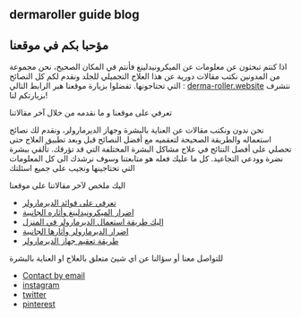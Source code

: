 ## dermaroller guide blog    
## مؤحبا بكم في موقعنا
 اذا كنتم تبحثون عن معلومات عن الميكرونيدلينغ فأنتم في المكان الصحيح، نحن مجموعة من المدونين نكتب مقالات دورية عن هذا العلاج التجميلي للجلد ونقدم لكم كل النصائح التي تحتاجونها.
تفضلوا بزيارة موقعنا هبر الرابط التالي : [derma-roller.website](http://derma-roller.website/) نتشرف بزيارتكم لنا!
                



تعرفي على موقعنا و ما نقدمه من خلال آخر مقالاتنا
            
 نحن ندون ونكتب مقالات عن العناية بالبشرة وجهاز الديرمارولر، ونقدم لك نصائح استعماله والطريقة الصحيحة لتعقميه مع أفضل النصائح قبل وبعد تطبيق العلاج حتى تحصلي على أفضل النتائج في علاج مشاكل البشرة المختلفة التي قد تؤرقك. تألقي ببشرة نضرة وودعي التجاعيد. كل ما عليك فعله هو متابعتنا وسوف نرشدك الى كل المعلومات التي تحتاجينها ونجيب على جميع اسئلتك
                        
اليك ملخص لآخر مقالاتنا على موقعنا
- [تعرفي على فوائد الديرمارولر](http://derma-roller.website/%D9%81%D9%88%D8%A7%D8%A6%D8%AF-%D8%A7%D9%84%D8%AF%D9%8A%D8%B1%D9%85%D8%A7-%D8%B1%D9%88%D9%84%D8%B1/)
- [اضرار الميكرونيدلينغ وأثاره الجانبية](http://derma-roller.website/%D8%A7%D8%B6%D8%B1%D8%A7%D8%B1-%D8%A7%D9%84%D9%88%D8%AE%D8%B2-%D8%A8%D8%A7%D9%84%D8%A5%D8%A8%D8%B1-%D8%A7%D9%84%D8%AF%D9%82%D9%8A%D9%82%D8%A9/)
- [اليك طريقة استعمال الديرمارولر في المنزل](http://derma-roller.website/%D8%B7%D8%B1%D9%8A%D9%82%D8%A9-%D8%A7%D8%B3%D8%AA%D8%AE%D8%AF%D8%A7%D9%85-%D8%A7%D9%84%D8%AF%D9%8A%D8%B1%D9%85%D8%A7-%D8%B1%D9%88%D9%84%D8%B1/)
- [اضرار الديرمارولر وأثارها الجانبية](http://derma-roller.website/%D8%A7%D8%B6%D8%B1%D8%A7%D8%B1-%D8%A7%D9%84%D8%AF%D9%8A%D8%B1%D9%85%D8%A7-%D8%B1%D9%88%D9%84%D8%B1/)
- [طريقة تعقيم جهاز الديرمارولر](http://derma-roller.website/%D8%B7%D8%B1%D9%8A%D9%82%D8%A9-%D8%AA%D9%86%D8%B8%D9%8A%D9%81-%D8%A7%D9%84%D8%AF%D9%8A%D8%B1%D9%85%D8%A7-%D8%A7%D9%84%D8%B1%D9%88%D9%84%D8%B1/)

للتواصل معنا أو سؤالنا عن اي شيئ متعلق بالعلاج او العناية بالبشرة
- [Contact by email](http://derma-roller.website/contact-by-email/)
- [instagram](https://www.instagram.com/dermarollerguide/)
- [twitter](https://twitter.com/jamelaali89)
- [pinterest](https://www.pinterest.com/dermarollerguide/)

